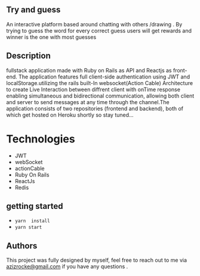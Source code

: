 ##  Try and guess 
An interactive  platform based around chatting with others /drawing . By  trying to guess the word for every  correct guess users will get rewards and winner is the one with most guesses
## Description
fullstack application made  with Ruby on Rails as API  and Reactjs as front-end. The application features full client-side authentication using JWT and localStorage.utilizing the rails built-In websocket(Action Cable) Architecture to create Live Interaction  between diffrent client with onTime response enabling simultaneous and bidirectional communication, allowing both client and server to send messages at any time through the channel.The application consists of two repositories (frontend and backend), both of which  get hosted on Heroku shortly so stay tuned...
# Technologies 
- JWT
- webSocket
- actionCable
- Ruby On Rails
- ReactJs
- Redis
## getting started
- `yarn  install`
- `yarn start`
## Authors
This project was fully designed by myself, feel free to reach out to me via azizrocke@gmail.com if you have any questions .
